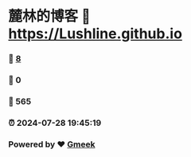 # 麓林的博客 :link: https://Lushline.github.io 
### :page_facing_up: [8](https://Lushline.github.io/tag.html) 
### :speech_balloon: 0 
### :hibiscus: 565 
### :alarm_clock: 2024-07-28 19:45:19 
### Powered by :heart: [Gmeek](https://github.com/Meekdai/Gmeek)
